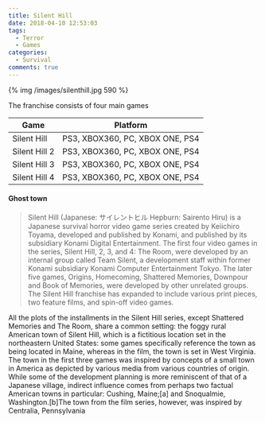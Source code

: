 ```yaml
---
title: Silent Hill
date: 2018-04-10 12:53:03
tags:
  - Terror
  - Games
categories:
  - Survival
comments: true
---
```

{% img /images/silenthill.jpg 590 %}

The franchise consists of four main games

Game   | Platform
  -------------  | -------------
  Silent Hill | PS3, XBOX360, PC, XBOX ONE, PS4
  Silent Hill 2 | PS3, XBOX360, PC, XBOX ONE, PS4
  Silent Hill 3 | PS3, XBOX360, PC, XBOX ONE, PS4
  Silent Hill 4 | PS3, XBOX360, PC, XBOX ONE, PS4

<!-- more -->
#### Ghost town

>Silent Hill (Japanese: サイレントヒル Hepburn: Sairento Hiru) is a Japanese survival horror video game series created by Keiichiro Toyama, developed and published by Konami, and published by its subsidiary Konami Digital Entertainment. The first four video games in the series, Silent Hill, 2, 3, and 4: The Room, were developed by an internal group called Team Silent, a development staff within former Konami subsidiary Konami Computer Entertainment Tokyo. The later five games, Origins, Homecoming, Shattered Memories, Downpour and Book of Memories, were developed by other unrelated groups. The Silent Hill franchise has expanded to include various print pieces, two feature films, and spin-off video games.

All the plots of the installments in the Silent Hill series, except Shattered Memories and The Room, share a common setting: the foggy rural American town of Silent Hill, which is a fictitious location set in the northeastern United States: some games specifically reference the town as being located in Maine, whereas in the film, the town is set in West Virginia. The town in the first three games was inspired by concepts of a small town in America as depicted by various media from various countries of origin. While some of the development planning is more reminiscent of that of a Japanese village, indirect influence comes from perhaps two factual American towns in particular: Cushing, Maine;[a] and Snoqualmie, Washington.[b]The town from the film series, however, was inspired by Centralia, Pennsylvania